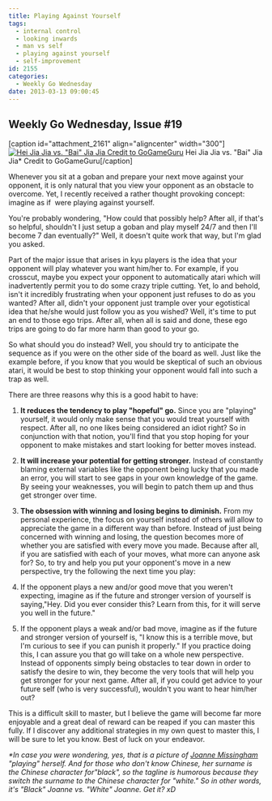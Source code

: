 ```yaml
---
title: Playing Against Yourself
tags:
  - internal control
  - looking inwards
  - man vs self
  - playing against yourself
  - self-improvement
id: 2155
categories:
  - Weekly Go Wednesday
date: 2013-03-13 09:00:45
---
```


## Weekly Go Wednesday, Issue #19

[caption id="attachment_2161" align="aligncenter" width="300"][![Hei Jia Jia vs. &quot;Bai&quot; Jia Jia Credit to GoGameGuru](http://www.bengozen.com/wp-content/uploads/2013/03/wgw18.jpg)](http://www.bengozen.com/wp-content/uploads/2013/03/wgw18.jpg) Hei Jia Jia vs. "Bai" Jia Jia*
Credit to GoGameGuru[/caption]

Whenever you sit at a goban and prepare your next move against your opponent, it is only natural that you view your opponent as an obstacle to overcome. Yet, I recently received a rather thought provoking concept: imagine as if  were playing against yourself.

You're probably wondering, "How could that possibly help? After all, if that's so helpful, shouldn't I just setup a goban and play myself 24/7 and then I'll become 7 dan eventually?" Well, it doesn't quite work that way, but I'm glad you asked.

<!--more-->

Part of the major issue that arises in kyu players is the idea that your opponent will play whatever you want him/her to. For example, if you crosscut, maybe you expect your opponent to automatically atari which will inadvertently permit you to do some crazy triple cutting. Yet, lo and behold, isn't it incredibly frustrating when your opponent just refuses to do as you wanted? After all, didn't your opponent just trample over your egotistical idea that he/she would just follow you as you wished? Well, it's time to put an end to those ego trips. After all, when all is said and done, these ego trips are going to do far more harm than good to your go.

So what should you do instead? Well, you should try to anticipate the sequence as if you were on the other side of the board as well. Just like the example before, if you know that you would be skeptical of such an obvious atari, it would be best to stop thinking your opponent would fall into such a trap as well.

There are three reasons why this is a good habit to have:

1.  **It reduces the tendency to play "hopeful" go.** Since you are "playing" yourself, it would only make sense that you would treat yourself with respect. After all, no one likes being considered an idiot right? So in conjunction with that notion, you'll find that you stop hoping for your opponent to make mistakes and start looking for better moves instead.
2.  **It will increase your potential for getting stronger.** Instead of constantly blaming external variables like the opponent being lucky that you made an error, you will start to see gaps in your own knowledge of the game. By seeing your weaknesses, you will begin to patch them up and thus get stronger over time.
3.  **The obsession with winning and losing begins to diminish.** From my personal experience, the focus on yourself instead of others will allow to appreciate the game in a different way than before. Instead of just being concerned with winning and losing, the question becomes more of whether you are satisfied with every move you made. Because after all, if you are satisfied with each of your moves, what more can anyone ask for?
So, to try and help you put your opponent's move in a new perspective, try the following the next time you play:

1.  If the opponent plays a new and/or good move that you weren't expecting, imagine as if the future and stronger version of yourself is saying,"Hey. Did you ever consider this? Learn from this, for it will serve you well in the future."
2.  If the opponent plays a weak and/or bad move, imagine as if the future and stronger version of yourself is, "I know this is a terrible move, but I'm curious to see if you can punish it properly."
If you practice doing this, I can assure you that go will take on a whole new perspective. Instead of opponents simply being obstacles to tear down in order to satisfy the desire to win, they become the very tools that will help you get stronger for your next game. After all, if you could get advice to your future self (who is very successful), wouldn't you want to hear him/her out?

This is a difficult skill to master, but I believe the game will become far more enjoyable and a great deal of reward can be reaped if you can master this fully. If I discover any additional strategies in my own quest to master this, I will be sure to let you know. Best of luck on your endeavor.

_*In case you were wondering, yes, that is a picture of [Joanne Missingham](http://senseis.xmp.net/?JoanneMissingham) "playing" herself. And for those who don't know Chinese, her surname is the Chinese character for"black", so the tagline is humorous because they switch the surname to the Chinese character for "white." So in other words, it's "Black" Joanne vs. "White" Joanne. Get it? xD_